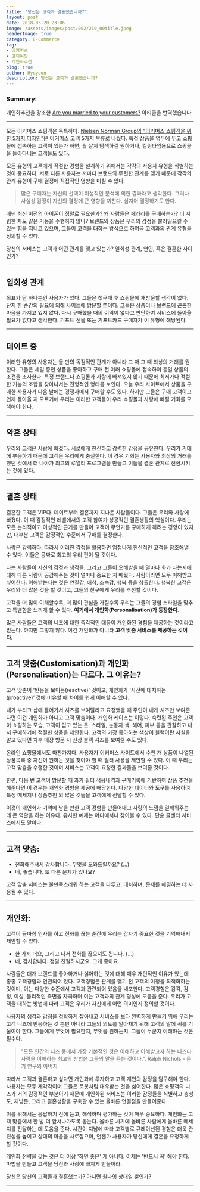 ```yaml
---
title: "당신은 고객과 결혼했습니까?"
layout: post
date: 2018-03-20 23:06
image: /assets/images/post/002/210_00title.jpeg
headerImage: true
category: E-Commerce
tag:
- 이커머스
- 고객여정
- 개인화추천
blog: true
author: Hyeyeon
description: 당신은 고객과 결혼했습니까?
---
```


### Summary:

개인화추천을 강조한 [Are you married to your customers?](https://uxdesign.cc/are-you-married-to-your-customers-12f0b331c72f) 아티클을 번역했습니다.

---

모든 이커머스 쇼핑객은 독특하다. [Nielsen Norman Group의 "이커머스 쇼핑객을 위한 5가지 디자인"](https://www.nngroup.com/articles/ecommerce-shoppers/)은  이커머스 고객 5가지 부류로 나눴다. 특정 상품을 염두에 두고 쇼핑몰에 접속하는 고객이 있는가 하면, 뭘 살지 탐색하길 원하거나, 킬링타임용으로 쇼핑몰을 돌아다니는 고객들도 있다.

모든 유형의 고객에게 적절한 경험을 설계하기 위해서는 각각의 사용자 유형을 식별하는 것이 중요하다. 서로 다른 사용자는 저마다 브랜드와 뚜렷한 관계를 맺기 때문에 각각의 관계 유형이 구매 결정에 직접적인 영향을 미칠 수 있다.

> 많은 구매자는 자신의 선택이 이성적인 분석에 의한 결과라고 생각한다. 그러나 사실상 감정이 자신의 결정에 큰 영향을 끼친다. 심지어 결정하기도 한다.

매년 최신 버전의 아이폰이 정말로 필요한가? 왜 사람들은 페라리를 구매하는가? 더 저렴한 차도 같은 기능을 수행하지 않나? 브랜드와 상품은 우리의 감정을 불러일으킬 수 있는 힘을 지니고 있으며, 그들이 고객을 대하는 방식으로 하여금 고객과의 관계 유형을 정의할 수 있다.

당신의 서비스는 고객과 어떤 관계를 맺고 있는가? 일회성 관계, 연인, 혹은 결혼한 사이인가?

---

## 일회성 관계

목표가 단 하나뿐인 사용자가 있다. 그들은 첫구매 후 쇼핑몰에 재방문할 생각이 없다. 단지 한 순간의 필요에 의해 사이트에 방문할 뿐이다. 그들은 상품이나 브랜드에 끈끈한 마음을 가지고 있지 않다. 다시 구매했을 때의 이익이 없다고 판단하여 서비스에 돌아올 필요가 없다고 생각한다. 기프트 선물 또는 기프트카드 구매자가 이 유형에 해당된다.

---

## 데이트 중

이러한 유형의 사용자는 둘 만의 독점적인 관계가 아니라 그 때 그 때 최상의 거래를 원한다. 그들은 세일 중인 상품을 좋아하고 구매 전 여러 쇼핑몰에 접속하여 동일 상품의 조건을 조사한다. 특정 브랜드나 쇼핑몰과 사랑에 빠져있지 않기 때문에 최저가나 적절한 기능의 조합을 찾아나서는 전형적인 형태를 보인다. 오늘 우리 사이트에서 상품을 구매한 사용자가 다음 날에는 경쟁사에서 구매할 수도 있다. 하지만 그들은 구매 고객이고 언제 돌아올 지 모르기에 우리는 이러한 고객들이 우리 쇼핑몰과 사랑에 빠질 기회를 모색해야 한다.

---

## 약혼 상태

우리와 고객은 사랑에 빠졌다. 서로에게 헌신하고 강력한 감정을 공유한다. 우리가 기대에 부응하기 때문에 고객은 우리에게 충실한다. 이 경우 기회는 사용자와 최상의 거래를 했던 것에서 더 나아가 최고의 로열티 프로그램을 만들고 이들을 결혼 관계로 전환시키는 것에 있다.

---

## 결혼 상태

결혼한 고객은 VIP다. 데이트부터 결혼까지 지나온 사람들이다. 그들은 우리와 사랑에 빠졌다. 이 때 감정적인 레벨에서의 고객 참여가 성공적인 결혼생활의 핵심이다. 우리는 모든 논리적이고 이성적인 근거를 만들어 고객이 무언가를 구매하게 하려는 경향이 있지만, 대부분 고객은 감정적인 수준에서 구매를 결정한다.

사랑은 강력하다. 따라서 이러한 감정을 활용하면 엄청나게 헌신적인 고객을 창조해낼 수 있다. 이들은 공짜로 최고의 우리 편이 될 것이다.

나는 사람들이 자신의 감정과 생각을, 그리고 그들이 오해받을 때 얼마나 화가 나는지에 대해 다른 사람이 공감해주는 것이 얼마나 중요한 지 배웠다. 사람이라면 모두 이해받고 싶어한다. 이해받는다는 것은 연결감, 애착, 소속감, 행복 등을 창출한다. 행복한 고객은 우리와 더 많은 것을 할 것이고, 그들의 친구에게 우리를 추천할 것이다.

고객을 더 많이 이해할수록, 더 많이 관심을 가질수록 우리는 그들의 경험 스타일을 맞추고 특별함을 느끼게 할 수 있다. **여기에서 개인화(Personalisation)가 등장한다.**

많은 사람들은 고객의 니즈에 대한 즉각적인 대응이 개인화된 경험을 제공하는 것이라고 믿는다. 하지만 그렇지 않다. 이건 개인화가 아니라 **고객 맞춤 서비스를 제공하는 것이다.**

---

## 고객 맞춤(Customisation)과 개인화(Personalisation)는 다르다. 그 이유는?

고객 맞춤이 '반응을 보이는(reactive)' 것이고, 개인화가 '사전에 대처하는(proactive)' 것에 비유할 때 차이를 쉽게 이해할 수 있다.

내가 부티크 샵에 들어가서 셔츠를 보여달라고 요청했을 때 주인이 내게 셔츠만 보여준다면 이건 개인화가 아니고 고객 맞춤이다. 개인화 케이스는 이렇다. 숙련된 주인은 고객이 쇼핑하는 모습, 고객이 입고 있는 옷, 스타일, 눈동자 색, 헤어, 피부 등을 관찰하고 나서 구매하기에 적절한 상품을 제안한다. 고객의 가장 좋아하는 색상이 블랙이란 사실을 알고 있다면 차후 매장 방문 시 신상 블랙 셔츠를 보여줄 수도 있다.

온라인 쇼핑몰에서도 마찬가지다. 사용자가 이커머스 사이트에서 수천 개 상품이 나열된 상품목록 중 자신이 원하는 것을 찾아야 할 때 필터 사용을 제안할 수 있다. 이 때 우리는 고객 맞춤을 수행한 것이며 서비스는 고객이 요청한 결과물을 보여줄 것이다.

한편, 다음 번 고객이 방문할 때 과거 필터 적용내역과 구매기록에 기반하여 상품 추천을 해준다면 이 경우는 개인화 경험을 제공에 해당한다. 다양한 데이터와 도구를 사용하여 특정 메세지나 상품추천 외 많은 것들을 고객에게 전달할 수 있다.

이것이 개인화가 기억에 남을 만한 고객 경험을 만들어내고 사랑의 느낌을 일깨워주는 데 큰 역할을 하는 이유다. 유사한 예제는 어디에서나 찾아볼 수 있다. 단순 콜센터 서비스에서도 말이다.

---

## 고객 맞춤:

* 전화해주셔서 감사합니다. 무엇을 도와드릴까요? (...)
* 네, 좋습니다. 또 다른 문제가 있나요?

고객 맞춤 서비스는 불만족스러워 하는 고객을 다루고, 대처하며, 문제를 해결하는 데 사용될 수 있다.

---

## 개인화:

고객이 끝마침 인사를 하고 전화를 끊는 순간에 우리는 갑자기 중요한 것을 기억해내서 제안할 수 있다.

* 한 가지 더요, 그리고 나서 전화를 끊으셔도 됩니다. (...)
* 네, 감사합니다. 정말 친절하시군요. 그게 좋아요.

사람들은 대개 브랜드를 좋아하거나 싫어하는 것에 대해 매우 개인적인 이유가 있는데 종종 고객경험과 연관되어 있다. 고객경험은 관계를 맺기 전 고객의 여정을 최적화하는 것이며, 이는 다양한 수준에서 고객과 관련되어 있음을 내포한다. 고객경험은 감각, 감정, 이성, 물리적인 측면을 자극하며 이는 고객과의 관계 형성에 도움을 준다. 우리가 고객을 대하는 방법에 따라 고객은 우리가 자신에게 어떤 의미인지 정의할 것이다.

사용자의 생각과 감정을 정확하게 잡아내고 서비스를 보다 완벽하게 만들기 위해 우리는 고객 니즈에 반응하는 것 뿐만 아니라 그들의 의도를 알아채기 위해 고객의 말에 귀를 기울여야 한다. 그들에게 무엇이 필요한지, 무엇을 원하는지, 그들이 누군지 이해하는 것은 필수다.

> "모든 인간의 니즈 중에서 가장 기본적인 것은 이해하고 이해받고자 하는 니즈다. 사람을 이해하는 최고의 방법은 그들의 말을 듣는 것이다.", Ralph Nichols - 듣기 연구의 아버지

따라서 고객과 결혼하고 싶다면 개인화에 투자하고 고객 개인의 감정을 탐구해야 한다. 사용자는 모두 제각각이며 그들은 로봇처럼 대우받는 것을 싫어한다. 많은 쇼핑객의 니즈가 거의 감정적인 부분이기 때문에 개인화된 서비스는 이러한 감정들을 식별하고 충성도, 재방문, 그리고 결혼생활을 구축할 수 있는 올바른 연결점을 만들어준다.

이를 위해서는 응답하기 전에 듣고, 해석하며 평가하는 것이 매우 중요하다. 개인화는 고객 맞춤에서 한 발 더 앞서나가도록 돕는다. 올바른 시기에 올바른 사람에게 올바른 메세지를 전달하는 데 도움을 준다. 시간이 지남에 따라 고객별로 큐레이션된 경험은 더욱 관련성을 높이고 상대의 마음을 사로잡으며, 언젠가 사용자가 당신에게 결혼을 요청하게 할 것이다.

개인화 전략을 갖는 것은 더 이상 '하면 좋은' 게 아니다. 이제는 '반드시 꼭' 해야 한다. 마법을 만들고 고객을 당신과 사랑에 빠지게 만들어라.

당신은 당신의 고객들과 결혼했는가? 아니면 원나잇 상대일 뿐인가?

---
